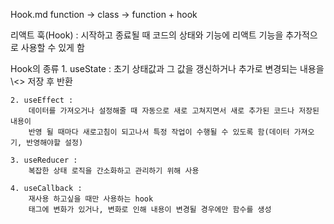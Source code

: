 
Hook.md
function -> class -> function + hook

리액트 훅(Hook) : 
    시작하고 종료될 때 코드의 상태와 기능에 리액트 기능을 추가적으로 사용할 수 있게 함

Hook의 종류
    1. useState : 
        초기 상태값과 그 값을 갱신하거나 추가로 변경되는 내용을\\<> 저장 후 반환
    
    2. useEffect : 
        데이터를 가져오거나 설정해줄 때 자동으로 새로 고쳐지면서 새로 추가된 코드나 저장된 내용이
        반영 될 때마다 새로고침이 되고나서 특정 작업이 수행될 수 있도록 함(데이터 가져오기, 반영해야할 설정)

    3. useReducer :
        복잡한 상태 로직을 간소화하고 관리하기 위해 사용

    4. useCallback :
        재사용 하고싶을 때만 사용하는 hook 
        태그에 변화가 있거나, 변화로 인해 내용이 변경될 경우에만 함수를 생성